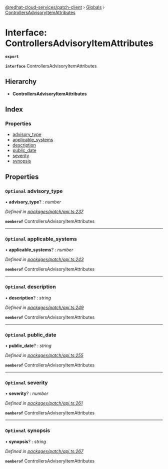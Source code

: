 [@redhat-cloud-services/patch-client](../README.md) › [Globals](../globals.md) › [ControllersAdvisoryItemAttributes](controllersadvisoryitemattributes.md)

# Interface: ControllersAdvisoryItemAttributes

**`export`** 

**`interface`** ControllersAdvisoryItemAttributes

## Hierarchy

* **ControllersAdvisoryItemAttributes**

## Index

### Properties

* [advisory_type](controllersadvisoryitemattributes.md#optional-advisory_type)
* [applicable_systems](controllersadvisoryitemattributes.md#optional-applicable_systems)
* [description](controllersadvisoryitemattributes.md#optional-description)
* [public_date](controllersadvisoryitemattributes.md#optional-public_date)
* [severity](controllersadvisoryitemattributes.md#optional-severity)
* [synopsis](controllersadvisoryitemattributes.md#optional-synopsis)

## Properties

### `Optional` advisory_type

• **advisory_type**? : *number*

*Defined in [packages/patch/api.ts:237](https://github.com/RedHatInsights/javascript-clients/blob/7cb8a69/packages/patch/api.ts#L237)*

**`memberof`** ControllersAdvisoryItemAttributes

___

### `Optional` applicable_systems

• **applicable_systems**? : *number*

*Defined in [packages/patch/api.ts:243](https://github.com/RedHatInsights/javascript-clients/blob/7cb8a69/packages/patch/api.ts#L243)*

**`memberof`** ControllersAdvisoryItemAttributes

___

### `Optional` description

• **description**? : *string*

*Defined in [packages/patch/api.ts:249](https://github.com/RedHatInsights/javascript-clients/blob/7cb8a69/packages/patch/api.ts#L249)*

**`memberof`** ControllersAdvisoryItemAttributes

___

### `Optional` public_date

• **public_date**? : *string*

*Defined in [packages/patch/api.ts:255](https://github.com/RedHatInsights/javascript-clients/blob/7cb8a69/packages/patch/api.ts#L255)*

**`memberof`** ControllersAdvisoryItemAttributes

___

### `Optional` severity

• **severity**? : *number*

*Defined in [packages/patch/api.ts:261](https://github.com/RedHatInsights/javascript-clients/blob/7cb8a69/packages/patch/api.ts#L261)*

**`memberof`** ControllersAdvisoryItemAttributes

___

### `Optional` synopsis

• **synopsis**? : *string*

*Defined in [packages/patch/api.ts:267](https://github.com/RedHatInsights/javascript-clients/blob/7cb8a69/packages/patch/api.ts#L267)*

**`memberof`** ControllersAdvisoryItemAttributes
